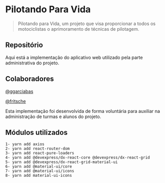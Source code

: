 # Pilotando Para Vida

> Pilotando para Vida, um projeto que visa proporcionar a todos os motociclistas o aprimoramento de técnicas de pilotagem.

## Repositório

Aqui está a implementação do aplicativo web utilizado pela parte administrativa do projeto.

## Colaboradores

[@ggarciabas](https://github.com/ggarciabas)

[@fritsche](https://github.com/fritsche)

Esta implementação foi desenvolvida de forma voluntária para auxiliar na administração de turmas e alunos do projeto.

## Módulos utilizados

```
1- yarn add axios
2- yarn add react-router-dom
3- yarn add react-pure-loaders
4- yarn add @devexpress/dx-react-core @devexpress/dx-react-grid
5- yarn add @devexpress/dx-react-grid-material-ui
6- yarn add @material-ui/core
7- yarn add @material-ui/icons
8- yarn add material-ui-icons
```
